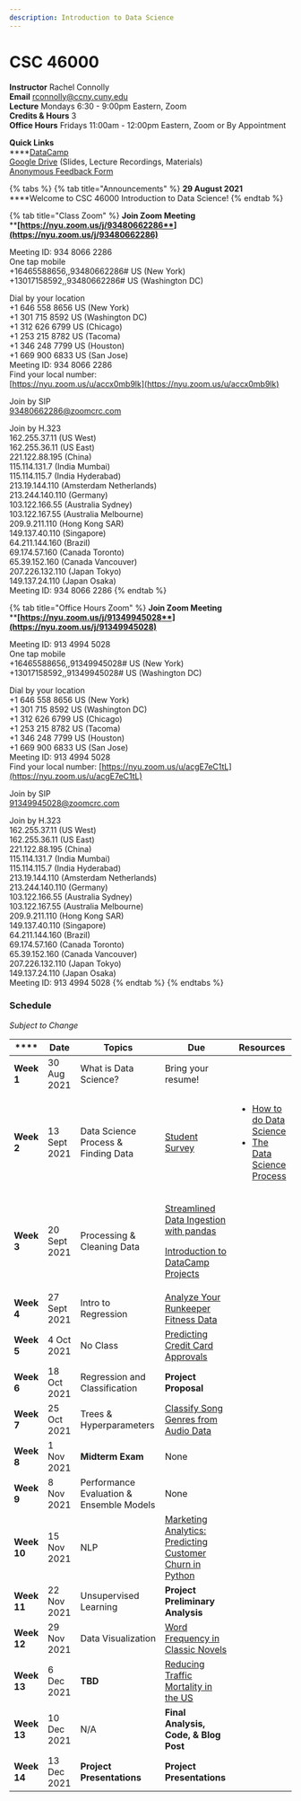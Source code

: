 ```yaml
---
description: Introduction to Data Science
---
```


# CSC 46000

**Instructor** Rachel Connolly\
**Email** rconnolly@ccny.cuny.edu\
**Lecture** Mondays 6:30 - 9:00pm Eastern, Zoom\
**Credits & Hours** 3\
**Office Hours** Fridays 11:00am - 12:00pm Eastern, Zoom or By Appointment

**Quick Links**\
****[DataCamp ](https://learn.datacamp.com/)\
[Google Drive](https://drive.google.com/drive/folders/1x\_iors9E6GqQ\_8HsaTa9qDXIq1JAU0vx?usp=sharing) (Slides, Lecture Recordings, Materials)\
[Anonymous Feedback Form](https://docs.google.com/forms/d/e/1FAIpQLSf0jMcfPN6sDBLcL5zs31Lfw0lRoVJs2LG8YvlJGrC\_PTy5xg/viewform)

{% tabs %}
{% tab title="Announcements" %}
**29 August 2021**\
****Welcome to CSC 46000 Introduction to Data Science!
{% endtab %}

{% tab title="Class Zoom" %}
**Join Zoom Meeting**\
****[**https://nyu.zoom.us/j/93480662286**](https://nyu.zoom.us/j/93480662286)****

Meeting ID: 934 8066 2286\
One tap mobile\
\+16465588656,,93480662286# US (New York)\
\+13017158592,,93480662286# US (Washington DC)

Dial by your location\
&#x20;   \+1 646 558 8656 US (New York)\
&#x20;   \+1 301 715 8592 US (Washington DC)\
&#x20;   \+1 312 626 6799 US (Chicago)\
&#x20;   \+1 253 215 8782 US (Tacoma)\
&#x20;   \+1 346 248 7799 US (Houston)\
&#x20;   \+1 669 900 6833 US (San Jose)\
Meeting ID: 934 8066 2286\
Find your local number: \
[https://nyu.zoom.us/u/accx0mb9lk](https://nyu.zoom.us/u/accx0mb9lk)

Join by SIP \
93480662286@zoomcrc.com

Join by H.323\
162.255.37.11 (US West)\
162.255.36.11 (US East)\
221.122.88.195 (China)\
115.114.131.7 (India Mumbai)\
115.114.115.7 (India Hyderabad)\
213.19.144.110 (Amsterdam Netherlands)\
213.244.140.110 (Germany)\
103.122.166.55 (Australia Sydney)\
103.122.167.55 (Australia Melbourne)\
209.9.211.110 (Hong Kong SAR)\
149.137.40.110 (Singapore)\
64.211.144.160 (Brazil)\
69.174.57.160 (Canada Toronto)\
65.39.152.160 (Canada Vancouver)\
207.226.132.110 (Japan Tokyo)\
149.137.24.110 (Japan Osaka)\
Meeting ID: 934 8066 2286
{% endtab %}

{% tab title="Office Hours Zoom" %}
**Join Zoom Meeting** \
****[**https://nyu.zoom.us/j/91349945028**](https://nyu.zoom.us/j/91349945028)****

Meeting ID: 913 4994 5028 \
One tap mobile\
\+16465588656,,91349945028# US (New York) +13017158592,,91349945028# US (Washington DC)

Dial by your location \
&#x20;   \+1 646 558 8656 US (New York) \
&#x20;   \+1 301 715 8592 US (Washington DC) \
&#x20;   \+1 312 626 6799 US (Chicago) \
&#x20;   \+1 253 215 8782 US (Tacoma) \
&#x20;   \+1 346 248 7799 US (Houston) \
&#x20;   \+1 669 900 6833 US (San Jose) \
Meeting ID: 913 4994 5028 \
Find your local number: [https://nyu.zoom.us/u/acgE7eC1tL](https://nyu.zoom.us/u/acgE7eC1tL)

Join by SIP\
91349945028@zoomcrc.com

Join by H.323\
162.255.37.11 (US West)\
162.255.36.11 (US East)\
221.122.88.195 (China)\
115.114.131.7 (India Mumbai) \
115.114.115.7 (India Hyderabad)\
213.19.144.110 (Amsterdam Netherlands)\
213.244.140.110 (Germany)\
103.122.166.55 (Australia Sydney)\
103.122.167.55 (Australia Melbourne)\
209.9.211.110 (Hong Kong SAR)\
149.137.40.110 (Singapore)\
64.211.144.160 (Brazil)\
69.174.57.160 (Canada Toronto)\
65.39.152.160 (Canada Vancouver)\
207.226.132.110 (Japan Tokyo)\
149.137.24.110 (Japan Osaka)\
Meeting ID: 913 4994 5028
{% endtab %}
{% endtabs %}

### Schedule

_Subject to Change_

| ****        | **Date**     | **Topics**                               | **Due**                                                                                                                                                                                                                                   | **Resources**                                                                                                                                                                                                                                                                                                                      |
| ----------- | ------------ | ---------------------------------------- | ----------------------------------------------------------------------------------------------------------------------------------------------------------------------------------------------------------------------------------------- | ---------------------------------------------------------------------------------------------------------------------------------------------------------------------------------------------------------------------------------------------------------------------------------------------------------------------------------- |
| **Week 1**  | 30 Aug 2021  | What is Data Science?                    | Bring your resume!                                                                                                                                                                                                                        |                                                                                                                                                                                                                                                                                                                                    |
| **Week 2**  | 13 Sept 2021 | Data Science Process & Finding Data      | [Student Survey](https://forms.gle/iSpBBfGNxrMZhbYv8)                                                                                                                                                                                     | <ul><li><a href="https://docs.microsoft.com/en-us/archive/blogs/machinelearning/how-to-do-data-science">How to do Data Science</a></li><li><a href="https://medium.springboard.com/the-data-science-process-the-complete-laymans-guide-to-what-a-data-scientist-actually-does-ca3e166b7c67">The Data Science Process</a></li></ul> |
| **Week 3**  | 20 Sept 2021 | Processing & Cleaning Data               | <p><a href="https://learn.datacamp.com/courses/streamlined-data-ingestion-with-pandas">Streamlined Data Ingestion with pandas</a><br></p><p><a href="https://projects.datacamp.com/projects/33">Introduction to DataCamp Projects</a></p> |                                                                                                                                                                                                                                                                                                                                    |
| **Week 4**  | 27 Sept 2021 | Intro to Regression                      | [Analyze Your Runkeeper Fitness Data](https://projects.datacamp.com/projects/727)                                                                                                                                                         |                                                                                                                                                                                                                                                                                                                                    |
| **Week 5**  | 4 Oct 2021   | No Class                                 | [Predicting Credit Card Approvals](https://projects.datacamp.com/projects/558)                                                                                                                                                            |                                                                                                                                                                                                                                                                                                                                    |
| **Week 6**  | 18 Oct 2021  | Regression and Classification            | **Project Proposal**                                                                                                                                                                                                                      |                                                                                                                                                                                                                                                                                                                                    |
| **Week 7**  | 25 Oct 2021  | Trees & Hyperparameters                  | [Classify Song Genres from Audio Data](https://projects.datacamp.com/projects/449)                                                                                                                                                        |                                                                                                                                                                                                                                                                                                                                    |
| **Week 8**  | 1 Nov 2021   | **Midterm Exam**                         | None                                                                                                                                                                                                                                      |                                                                                                                                                                                                                                                                                                                                    |
| **Week 9**  | 8 Nov 2021   | Performance Evaluation & Ensemble Models | None                                                                                                                                                                                                                                      |                                                                                                                                                                                                                                                                                                                                    |
| **Week 10** | 15 Nov 2021  | NLP                                      | [Marketing Analytics: Predicting Customer Churn in Python](https://app.datacamp.com/learn/courses/marketing-analytics-predicting-customer-churn-in-python)                                                                                |                                                                                                                                                                                                                                                                                                                                    |
| **Week 11** | 22 Nov 2021  | Unsupervised Learning                    | **Project Preliminary Analysis**                                                                                                                                                                                                          |                                                                                                                                                                                                                                                                                                                                    |
| **Week 12** | 29 Nov 2021  | Data Visualization                       | [Word Frequency in Classic Novels](https://projects.datacamp.com/projects/1010)                                                                                                                                                           |                                                                                                                                                                                                                                                                                                                                    |
| **Week 13** | 6 Dec 2021   | **TBD**                                  | [Reducing Traffic Mortality in the US](https://projects.datacamp.com/projects/462)                                                                                                                                                        |                                                                                                                                                                                                                                                                                                                                    |
| **Week 13** | 10 Dec 2021  | N/A                                      | **Final Analysis, Code, & Blog Post**                                                                                                                                                                                                     |                                                                                                                                                                                                                                                                                                                                    |
| **Week 14** | 13 Dec 2021  | **Project Presentations**                | **Project Presentations**                                                                                                                                                                                                                 |                                                                                                                                                                                                                                                                                                                                    |

###
